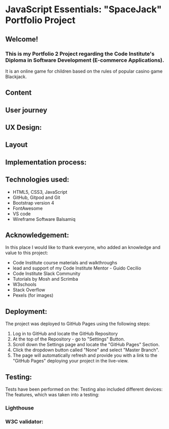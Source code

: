 # JavaScript Essentials: "SpaceJack" Portfolio Project
## Welcome!

### This is my Portfolio 2 Project regarding the Code Institute's Diploma in Software Development (E-commerce Applications).
It is an online game for children based on the rules of popular casino game Blackjack.

## Content


## User journey

## UX Design:

## Layout

## Implementation process:

## Technologies used:
- HTML5, CSS3, JavaScript
- GitHub, Gitpod and Git
- Bootstrap version 4
- FontAwesome
- VS code
- Wireframe Software Balsamiq

## Acknowledgement:
In this place I would like to thank everyone, who added an knowledge and value to this project:
- Code Institute course materials and walkthroughs
- lead and support of my Code Institute Mentor - Guido Cecilio
- Code Institute Slack Community
- Tutorials by Mosh and Scrimba
- W3schools
- Stack Overflow
- Pexels (for images)

## Deployment:

The project was deployed to GitHub Pages using the following steps:

1. Log in to GitHub and locate the GitHub Repository
2. At the top of the Repository - go to "Settings" Button.
3. Scroll down the Settings page and locate the "GitHub Pages" Section.
4. Click the dropdown button called "None" and select "Master Branch".
5. The page will automatically refresh and provide you with a link to the "GitHub Pages" deploying your project in the live-view.

## Testing:
Tests have been performed on the:
Testing also included different devices:
The features, which was taken into a testing:

### Lighthouse

### W3C validator:
